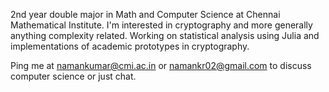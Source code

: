 2nd year double major in Math and Computer Science at Chennai Mathematical Institute. I'm interested in cryptography and more generally anything complexity related. Working on statistical analysis using Julia and implementations of academic prototypes in cryptography.

Ping me at namankumar@cmi.ac.in or namankr02@gmail.com to discuss computer science or just chat. 
<!---
matcauthon49/matcauthon49 is a ✨ special ✨ repository because its `README.md` (this file) appears on your GitHub profile.
You can click the Preview link to take a look at your changes.
--->

